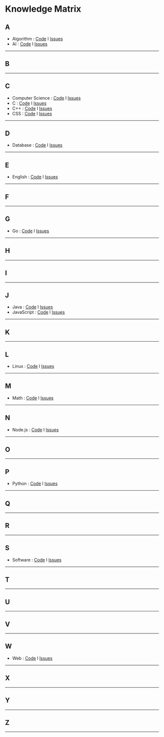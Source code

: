 # Knowledge Matrix

## A

- Algorithm : [Code](https://github.com/fqws/knowledge-matrix-algorithm/blob/main/README.md) I [Issues](https://github.com/fqws/knowledge-matrix-algorithm/issues)
- AI : [Code](https://github.com/fqws/knowledge-matrix-ai/blob/main/README.md) I [Issues](https://github.com/fqws/knowledge-matrix-ai/issues)

---

## B

---

## C

- Computer Science : [Code](https://github.com/fqws/knowledge-matrix-cs/blob/main/README.md) I [Issues](https://github.com/fqws/knowledge-matrix-cs/issues)
- C : [Code](https://github.com/fqws/knowledge-matrix-c/blob/main/README.md) I [Issues](https://github.com/fqws/knowledge-matrix-c/issues)
- C++ : [Code](https://github.com/fqws/knowledge-matrix-cpp/blob/main/README.md) I [Issues](https://github.com/fqws/knowledge-matrix-cpp/issues)
- CSS : [Code](https://github.com/fqws/knowledge-matrix-css/blob/main/README.md) I [Issues](https://github.com/fqws/knowledge-matrix-css/issues)

---

## D

- Database : [Code](https://github.com/fqws/knowledge-matrix-database/blob/main/README.md) I [Issues](https://github.com/fqws/knowledge-matrix-database/issues)

---

## E
- English : [Code](https://github.com/fqws/knowledge-matrix-english/blob/main/README.md) I [Issues](https://github.com/fqws/knowledge-matrix-english/issues)

---

## F

---

## G

- Go : [Code](https://github.com/fqws/knowledge-matrix-go/blob/main/README.md) I [Issues](https://github.com/fqws/knowledge-matrix-go/issues)

---

## H

---

## I

---

## J

- Java : [Code](https://github.com/fqws/knowledge-matrix-java/blob/main/README.md) I [Issues](https://github.com/fqws/knowledge-matrix-java/issues)
- JavaScript : [Code](https://github.com/fqws/knowledge-matrix-javascript/blob/main/README.md) I [Issues](https://github.com/fqws/knowledge-matrix-javascript/issues)

---

## K

---

## L
- Linux : [Code](https://github.com/fqws/knowledge-matrix-linux/blob/main/README.md) I [Issues](https://github.com/fqws/knowledge-matrix-linux/issues)

---

## M

- Math : [Code](https://github.com/fqws/knowledge-matrix-math/blob/main/README.md) I [Issues](https://github.com/fqws/knowledge-matrix-math/issues)

---

## N

- Node.js : [Code](https://github.com/fqws/knowledge-matrix-nodejs/blob/main/README.md) I [Issues](https://github.com/fqws/knowledge-matrix-nodejs/issues)

---

## O

---

## P

- Python : [Code](https://github.com/fqws/knowledge-matrix-python/blob/main/README.md) I [Issues](https://github.com/fqws/knowledge-matrix-python/issues)

---

## Q

---

## R

---

## S

- Software : [Code](https://github.com/fqws/knowledge-matrix-software/blob/main/README.md) I [Issues](https://github.com/fqws/knowledge-matrix-software/issues)

---

## T

---

## U

---

## V

---

## W

- Web : [Code](https://github.com/fqws/knowledge-matrix-web/blob/main/README.md) I [Issues](https://github.com/fqws/knowledge-matrix-web/issues)

---

## X

---

## Y

---

## Z

---
